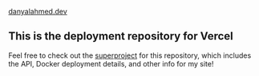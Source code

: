 [danyalahmed.dev](danyalahmed.dev)
## This is the deployment repository for Vercel
Feel free to check out the [superproject](https://github.com/theonlynanu/personal-site) for this repository, which includes the API, Docker deployment details, and other info for my site!
